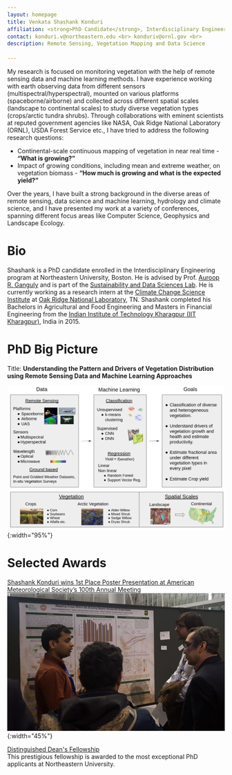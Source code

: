 ```yaml
---
layout: homepage
title: Venkata Shashank Konduri
affiliation: <strong>PhD Candidate</strong>, Interdisciplinary Engineering, Northeastern University, Boston, MA, USA <br> <br> <strong>Research Intern</strong>, Oak Ridge National Laboratory, Oak Ridge, TN, USA 
contact: konduri.v@northeastern.edu <br> konduriv@ornl.gov <br> 
description: Remote Sensing, Vegetation Mapping and Data Science

---
```

My research is focused on monitoring vegetation with the help of remote sensing data and machine learning methods. I have experience working with earth observing data from different sensors (multispectral/hyperspectral), mounted on various platforms (spaceborne/airborne) and collected across different spatial scales (landscape to continental scales) to study diverse vegetation types (crops/arctic tundra shrubs). Through collaborations with eminent scientists at reputed government agencies like NASA, Oak Ridge National Laboratory (ORNL), USDA Forest Service etc., I have tried to address the following research questions: 
* Continental-scale continuous mapping of vegetation in near real time - **“What is growing?”**
* Impact of growing conditions, including mean and extreme weather, on vegetation biomass - **“How much is growing and what is the expected yield?”** <br>

Over the years, I have built a strong background in the diverse areas of remote sensing, data science and machine learning, hydrology and climate science, and I have presented my work at a variety of conferences, spanning different focus areas like Computer Science, Geophysics and Landscape Ecology. 

# Bio

Shashank is a PhD candidate enrolled in the Interdisciplinary Engineering program at Northeastern University, Boston. He is advised by Prof. [Auroop R. Ganguly](https://coe.northeastern.edu/people/ganguly-auroop/) and is part of the [Sustainability and Data Sciences Lab](https://web.northeastern.edu/sds/). He is currently working as a research intern at the [Climate Change Science Institute](https://www.ornl.gov/ccsi) at [Oak Ridge National Laboratory](https://www.ornl.gov/), TN. Shashank completed his Bachelors in Agricultural and Food Engineering and Masters in Financial Engineering from the [Indian Institute of Technology Kharagpur (IIT Kharagpur)](http://www.iitkgp.ac.in/), India in 2015.

# PhD Big Picture

Title: **Understanding the Pattern and Drivers of Vegetation Distribution using Remote Sensing Data and Machine Learning Approaches** <br>

![test image size](./assets/images/big_picture.png){:width="95%"}

# Selected Awards

[Shashank Konduri wins 1st Place Poster Presentation at American Meteorological Society’s 100th Annual Meeting](https://cee.northeastern.edu/news/shashank-konduri-wins-1st-place-poster-presentation-at-american-meteorological-societys-100th-annual-meeting/)
![test image size](./assets/images/AMS_award.jpeg){:width="45%"}

[Distinguished Dean's Fellowship](https://phd.northeastern.edu/university-fellows-and-scholars/) <br>
This prestigious fellowship is awarded to the most exceptional PhD applicants at Northeastern University.
